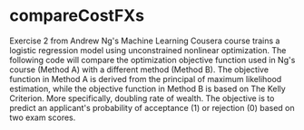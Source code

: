 compareCostFXs
==============

Exercise 2 from Andrew Ng's Machine Learning Cousera course trains a logistic regression model using unconstrained nonlinear optimization.  The following code will compare the optimization objective function used in Ng's course (Method A) with a different method (Method B). The objective function in Method A is derived from the principal of maximum likelihood estimation, while the objective function in Method B is based on The Kelly Criterion.  More specifically, doubling rate of wealth.  The objective is to predict an applicant's probability of acceptance (1) or rejection (0) based on two exam scores. 

